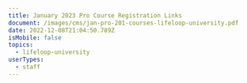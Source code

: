 ```yaml
---
title: January 2023 Pro Course Registration Links
document: /images/cms/jan-pro-201-courses-lifeloop-university.pdf
date: 2022-12-08T21:04:50.789Z
isMobile: false
topics:
  - lifeloop-university
userTypes:
  - staff
---
```

